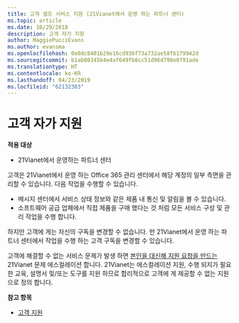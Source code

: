 ```yaml
---
title: 고객 셀프 서비스 지원 (21Vianet에서 운영 하는 파트너 센터)
ms.topic: article
ms.date: 10/29/2018
description: 고객 자가 지원
author: MaggiePucciEvans
ms.author: evansma
ms.openlocfilehash: 0e0dc8401b29e16cd936f73a732ae58fb179942d
ms.sourcegitcommit: b1ab80345b4e4af649fb8cc51d96d798e0791ade
ms.translationtype: HT
ms.contentlocale: ko-KR
ms.lasthandoff: 04/23/2019
ms.locfileid: "62132303"
---
```

# <a name="customer-self-support"></a>고객 자가 지원

**적용 대상**

-   21Vianet에서 운영하는 파트너 센터

고객은 21Vianet에서 운영 하는 Office 365 관리 센터에서 해당 계정의 일부 측면을 관리할 수 있습니다. 다음 작업을 수행할 수 있습니다.

-   메시지 센터에서 서비스 상태 정보와 같은 제품 내 통신 및 알림을 볼 수 있습니다.
-   소프트웨어 공급 업체에서 직접 제품을 구매 했다는 것 처럼 모든 서비스 구성 및 관리 작업을 수행 합니다. 

하지만 고객에 게는 자신의 구독을 변경할 수 없습니다. 만 21Vianet에서 운영 하는 파트너 센터에서 작업을 수행 하는 고객 구독을 변경할 수 있습니다.

고객에 해결할 수 없는 서비스 문제가 발생 하면 [본인을 대신해 지원 요청을 만드는](report-problems-on-behalf-of-a-customer.md) 21Vianet 문제 에스컬레이션 합니다. 21Vianet는 에스컬레이션 지원, 수행 되지가 필요한 교육, 설명서 및/또는 도구를 지원 하므로 합리적으로 고객에 게 제공할 수 없는 지원으로 정의 합니다.

**참고 항목**

-   [ 고객 지원](customer-support.md)





 

 




